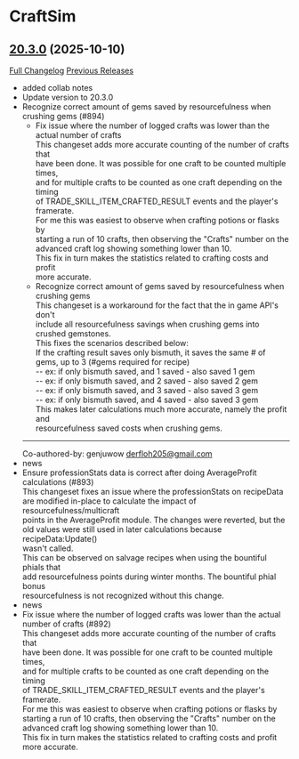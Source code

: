 # CraftSim

## [20.3.0](https://github.com/derfloh205/CraftSim/tree/20.3.0) (2025-10-10)
[Full Changelog](https://github.com/derfloh205/CraftSim/compare/20.2.4...20.3.0) [Previous Releases](https://github.com/derfloh205/CraftSim/releases)

- added collab notes  
- Update version to 20.3.0  
- Recognize correct amount of gems saved by resourcefulness when crushing gems (#894)  
    * Fix issue where the number of logged crafts was lower than the actual number of crafts  
    This changeset adds more accurate counting of the number of crafts that  
    have been done. It was possible for one craft to be counted multiple times,  
    and for multiple crafts to be counted as one craft depending on the timing  
    of TRADE\_SKILL\_ITEM\_CRAFTED\_RESULT events and the player's framerate.  
    For me this was easiest to observe when crafting potions or flasks by  
    starting a run of 10 crafts, then observing the "Crafts" number on the  
    advanced craft log showing something lower than 10.  
    This fix in turn makes the statistics related to crafting costs and profit  
    more accurate.  
    * Recognize correct amount of gems saved by resourcefulness when crushing gems  
    This changeset is a workaround for the fact that the in game API's don't  
    include all resourcefulness savings when crushing gems into crushed gemstones.  
    This fixes the scenarios described below:  
    	 If the crafting result saves only bismuth, it saves the same # of gems, up to 3 (#gems required for recipe)  
    	-- ex: if only bismuth saved, and 1 saved - also saved 1 gem  
    	-- ex: if only bismuth saved, and 2 saved - also saved 2 gem  
    	-- ex: if only bismuth saved, and 3 saved - also saved 3 gem  
    	-- ex: if only bismuth saved, and 4 saved - also saved 3 gem  
    This makes later calculations much more accurate, namely the profit and  
    resourcefulness saved costs when crushing gems.  
    ---------  
    Co-authored-by: genjuwow <derfloh205@gmail.com>  
- news  
- Ensure professionStats data is correct after doing AverageProfit calculations (#893)  
    This changeset fixes an issue where the professionStats on recipeData  
    are modified in-place to calculate the impact of resourcefulness/multicraft  
    points in the AverageProfit module. The changes were reverted, but the  
    old values were still used in later calculations because recipeData:Update()  
    wasn't called.  
    This can be observed on salvage recipes when using the bountiful phials that  
    add resourcefulness points during winter months. The bountiful phial bonus  
    resourcefulness is not recognized without this change.  
- news  
- Fix issue where the number of logged crafts was lower than the actual number of crafts (#892)  
    This changeset adds more accurate counting of the number of crafts that  
    have been done. It was possible for one craft to be counted multiple times,  
    and for multiple crafts to be counted as one craft depending on the timing  
    of TRADE\_SKILL\_ITEM\_CRAFTED\_RESULT events and the player's framerate.  
    For me this was easiest to observe when crafting potions or flasks by  
    starting a run of 10 crafts, then observing the "Crafts" number on the  
    advanced craft log showing something lower than 10.  
    This fix in turn makes the statistics related to crafting costs and profit  
    more accurate.  